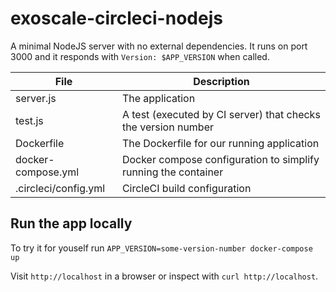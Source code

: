 # exoscale-circleci-nodejs

A minimal NodeJS server with no external dependencies. It runs on port 3000 and it responds with `Version: $APP_VERSION` when called.

| File                 | Description                                                    |
| -------------        | -------------                                                  |
| server.js            | The application                                                |
| test.js              | A test (executed by CI server) that checks the version number  |
| Dockerfile           | The Dockerfile for our running application                     |
| docker-compose.yml   | Docker compose configuration to simplify running the container |
| .circleci/config.yml | CircleCI build configuration                                   |


## Run the app locally

To try it for youself run `APP_VERSION=some-version-number docker-compose up`

Visit `http://localhost` in a browser or inspect with `curl http://localhost`.


